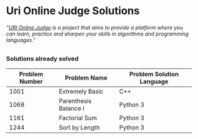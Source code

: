 # Uri Online Judge Solutions

###### "[URI Online Judge](https://www.urionlinejudge.com.br) is a project that aims to provide a platform where you can learn, practice and sharpen your skills in algorithms and programming languages." 

### Solutions already solved

Problem Number | Problem Name | Problem Solution Language
-|-|-
1001 | Extremely Basic | C++
1068 | Parenthesis Balance I | Python 3
1161 | Factorial Sum | Python 3
1244 | Sort by Length | Python 3
